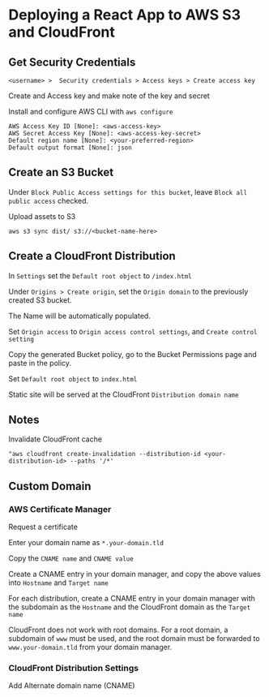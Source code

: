 # Deploying a React App to AWS S3 and CloudFront

## Get Security Credentials

`<username> >  Security credentials > Access keys > Create access key`

Create and Access key and make note of the key and secret

Install and configure AWS CLI with `aws configure`

```
AWS Access Key ID [None]: <aws-access-key>
AWS Secret Access Key [None]: <aws-access-key-secret>
Default region name [None]: <your-preferred-region>
Default output format [None]: json
```

## Create an S3 Bucket

Under `Block Public Access settings for this bucket`, leave `Block all public access` checked.

Upload assets to S3

```
aws s3 sync dist/ s3://<bucket-name-here>
```

## Create a CloudFront Distribution

In `Settings` set the `Default root object` to `/index.html`

Under `Origins > Create origin`, set the `Origin domain` to the previously created S3 bucket.

The Name will be automatically populated.

Set `Origin access` to `Origin access control settings`, and `Create control setting`

Copy the generated Bucket policy, go to the Bucket Permissions page and paste in the policy.

Set `Default root object` to `index.html`

Static site will be served at the CloudFront `Distribution domain name`

## Notes

Invalidate CloudFront cache

```
"aws cloudfront create-invalidation --distribution-id <your-distribution-id> --paths '/*'
```

## Custom Domain

### AWS Certificate Manager

Request a certificate

Enter your domain name as `*.your-domain.tld`

Copy the `CNAME name` and `CNAME value`

Create a CNAME entry in your domain manager, and copy the above values into `Hostname` and `Target name`

For each distribution, create a CNAME entry in your domain manager with the subdomain as the `Hostname` and the CloudFront domain as the `Target name`

CloudFront does not work with root domains. For a root domain, a subdomain of `www` must be used, and the root domain must be forwarded to `www.your-domain.tld` from your domain manager.

### CloudFront Distribution Settings

Add Alternate domain name (CNAME)

